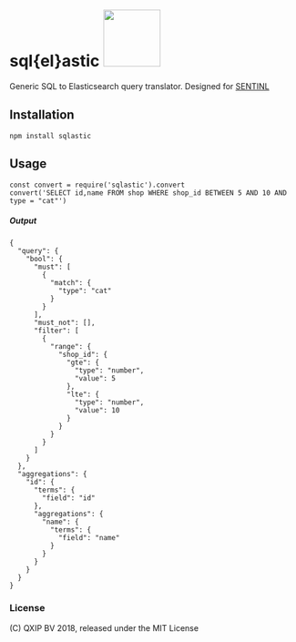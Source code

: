 # sql{el}astic <img src="https://user-images.githubusercontent.com/1423657/38137158-590eefbc-3423-11e8-96dd-487022b5618c.gif" width=100 />

Generic SQL to Elasticsearch query translator. Designed for [SENTINL](https://github.com/sirensolutions/sentinl)

## Installation
```
npm install sqlastic
```
## Usage
```
const convert = require('sqlastic').convert
convert('SELECT id,name FROM shop WHERE shop_id BETWEEN 5 AND 10 AND type = "cat"')
```
##### Output
```
{
  "query": {
    "bool": {
      "must": [
        {
          "match": {
            "type": "cat"
          }
        }
      ],
      "must_not": [],
      "filter": [
        {
          "range": {
            "shop_id": {
              "gte": {
                "type": "number",
                "value": 5
              },
              "lte": {
                "type": "number",
                "value": 10
              }
            }
          }
        }
      ]
    }
  },
  "aggregations": {
    "id": {
      "terms": {
        "field": "id"
      },
      "aggregations": {
        "name": {
          "terms": {
            "field": "name"
          }
        }
      }
    }
  }
}

```

### License
(C) QXIP BV 2018, released under the MIT License
